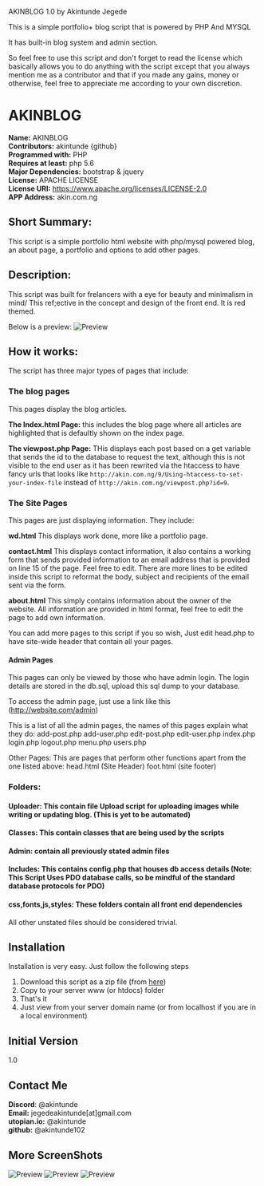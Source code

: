
AKINBLOG 1.0 by Akintunde Jegede

This is a simple portfolio+ blog script that is powered by PHP And MYSQL

It has built-in blog system and admin section.


So feel free to use this script and don't forget to read the license which basically allows you to do anything with the script except that you always mention me as a contributor and that if you made any gains, money or otherwise, feel free to appreciate me according to your own discretion.




# AKINBLOG

**Name:** AKINBLOG<br/>
**Contributors:** akintunde {github}<br/>
**Programmed with:** PHP<br/>
**Requires at least:** php 5.6 <br/>
**Major Dependencies:** bootstrap & jquery<br/>
**License:** APACHE LICENSE <br/>
**License URI:** https://www.apache.org/licenses/LICENSE-2.0 <br/>
**APP Address:** akin.com.ng <br/>

## Short Summary:
This script is a simple portfolio html website with php/mysql powered blog, an about page, a portfolio and options to add other pages.

## Description:
This script was built for frelancers with a eye for beauty and minimalism in mind/ This ref;ective in the concept and design of the front end. It is red themed.

Below is a preview:
![Preview](http://akin.com.ng/a.PNG)


## How it works:
The script has three major types of pages that include: 

### The blog pages
This pages display the blog articles.

**The Index.html Page:** this includes the blog page where all articles are highlighted that is defaultly shown on the index page.

**The viewpost.php Page:** THis displays each post based on a get variable that sends the id to the database to request the text, although this is not visible to the end user as it has been rewrited via the htaccess to have fancy urls that looks like `http://akin.com.ng/9/Using-htaccess-to-set-your-index-file` instead of `http://akin.com.ng/viewpost.php?id=9`.

### The Site Pages
This pages are just displaying information. They include: 

**wd.html** This displays work done, more like a portfolio page.

**contact.html** This displays contact information, it also contains a working form that sends provided information to an email address that is provided on line 15 of the page. Feel free to edit. There are more lines to be edited inside this script to reformat the body, subject and recipients of the email sent via the form.

**about.html** This simply contains information about the owner of the website. All information are provided in html format, feel free to edit the page to add own information.

You can add more pages to this script if you so wish, Just edit head.php to have site-wide header that contain all your pages.


#### Admin Pages
This pages can only be viewed by those who have admin login. The login details are stored in the db.sql, upload this sql dump to your database.

To access the admin page, just use a link like this (http://website.com/admin)

This is a list of all the admin pages, the names of this pages explain what they do:
add-post.php
add-user.php
edit-post.php
edit-user.php
index.php
login.php
logout.php
menu.php
users.php


Other Pages:
This are pages that perform other functions apart from the one listed above:
head.html (Site Header)
foot.html (site footer)


### Folders:
#### Uploader: This contain file Upload script for uploading images while writing or updating blog. (This is yet to be automated)
#### Classes: This contain classes that are being used by the scripts
#### Admin: contain all previously stated admin files
#### Includes: This contains config.php that houses db access details (Note: This Script Uses PDO database calls, so be mindful of the standard database protocols for PDO)
#### css,fonts,js,styles: These folders contain all front end dependencies


All other unstated files should be considered trivial.




## Installation 
Installation is very easy. Just follow the following steps

1. Download this script as a zip file (from [here](https://github.com/Akintunde102/AKINBLOG/archive/master.zip))
2. Copy to your server  www (or htdocs) folder
3. That's it 
4. Just view from your server domain name (or from localhost if you are in a local environment)


## Initial Version
1.0

## Contact Me
**Discord**: @akintunde <br/>
**Email:** jegedeakintunde[at]gmail.com<br/>
**utopian.io:** @akintunde <br/>
**github:** @akintunde102<br/>


## More ScreenShots
![Preview](http://akin.com.ng/a.PNG)
![Preview](http://akin.com.ng/b.PNG)
![Preview](http://akin.com.ng/c.PNG)


 


